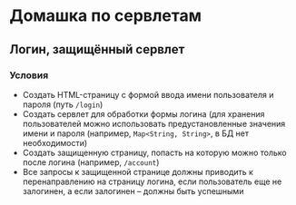 # Домашка по сервлетам

## Логин, защищённый сервлет

### Условия

- Создать HTML-страницу с формой ввода имени пользователя и пароля (путь `/login`)
- Создать сервлет для обработки формы логина (для хранения пользователей можно использовать предустановленные значения имени и пароля (например, `Map<String, String>`, в БД нет необходимости)
- Создать защищенную страницу, попасть на которую можно только после логина (например, `/account`)
- Все запросы к защищенной странице должны приводить к перенаправлению на страницу логина, если пользователь еще не залогинен, а если залогинен – должны быть успешными
